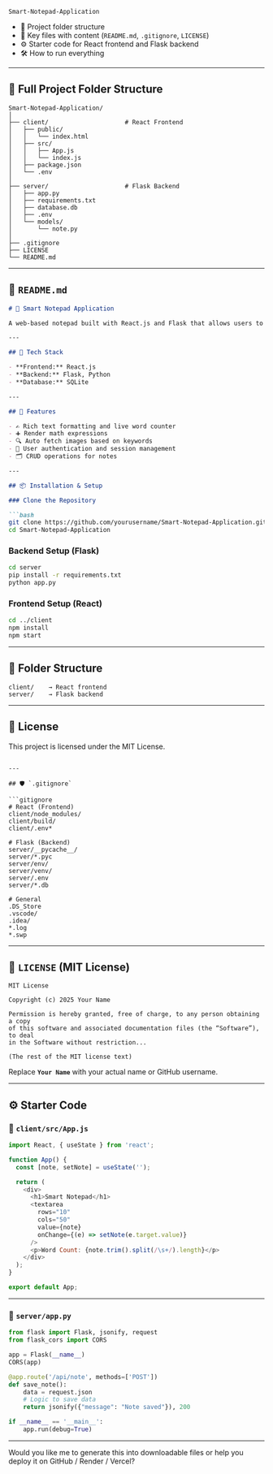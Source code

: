 `Smart-Notepad-Application`

* 📁 Project folder structure
* 📄 Key files with content (`README.md`, `.gitignore`, `LICENSE`)
* ⚙️ Starter code for React frontend and Flask backend
* 🛠️ How to run everything

---

## 📁 Full Project Folder Structure

```
Smart-Notepad-Application/
│
├── client/                     # React Frontend
│   ├── public/
│   │   └── index.html
│   ├── src/
│   │   ├── App.js
│   │   └── index.js
│   ├── package.json
│   └── .env
│
├── server/                     # Flask Backend
│   ├── app.py
│   ├── requirements.txt
│   ├── database.db
│   ├── .env
│   └── models/
│       └── note.py
│
├── .gitignore
├── LICENSE
└── README.md
```

---

## 📝 `README.md`

````markdown
# 📝 Smart Notepad Application

A web-based notepad built with React.js and Flask that allows users to write, format, and store notes with support for math expressions and dynamic image fetching.

---

## 🔧 Tech Stack

- **Frontend:** React.js  
- **Backend:** Flask, Python  
- **Database:** SQLite

---

## 🚀 Features

- ✍️ Rich text formatting and live word counter  
- ➕ Render math expressions  
- 🔍 Auto fetch images based on keywords  
- 🔐 User authentication and session management  
- 🗂️ CRUD operations for notes  

---

## 📦 Installation & Setup

### Clone the Repository

```bash
git clone https://github.com/yourusername/Smart-Notepad-Application.git
cd Smart-Notepad-Application
````

### Backend Setup (Flask)

```bash
cd server
pip install -r requirements.txt
python app.py
```

### Frontend Setup (React)

```bash
cd ../client
npm install
npm start
```

---

## 📁 Folder Structure

```
client/    → React frontend  
server/    → Flask backend  
```

---

## 📜 License

This project is licensed under the MIT License.

````

---

## 🛡️ `.gitignore`

```gitignore
# React (Frontend)
client/node_modules/
client/build/
client/.env*

# Flask (Backend)
server/__pycache__/
server/*.pyc
server/env/
server/venv/
server/.env
server/*.db

# General
.DS_Store
.vscode/
.idea/
*.log
*.swp
````

---

## 📄 `LICENSE` (MIT License)

```text
MIT License

Copyright (c) 2025 Your Name

Permission is hereby granted, free of charge, to any person obtaining a copy
of this software and associated documentation files (the “Software”), to deal
in the Software without restriction...

(The rest of the MIT license text)
```

Replace **`Your Name`** with your actual name or GitHub username.

---

## ⚙️ Starter Code

### 📄 `client/src/App.js`

```javascript
import React, { useState } from 'react';

function App() {
  const [note, setNote] = useState('');

  return (
    <div>
      <h1>Smart Notepad</h1>
      <textarea
        rows="10"
        cols="50"
        value={note}
        onChange={(e) => setNote(e.target.value)}
      />
      <p>Word Count: {note.trim().split(/\s+/).length}</p>
    </div>
  );
}

export default App;
```

---

### 📄 `server/app.py`

```python
from flask import Flask, jsonify, request
from flask_cors import CORS

app = Flask(__name__)
CORS(app)

@app.route('/api/note', methods=['POST'])
def save_note():
    data = request.json
    # Logic to save data
    return jsonify({"message": "Note saved"}), 200

if __name__ == '__main__':
    app.run(debug=True)
```

---

Would you like me to generate this into downloadable files or help you deploy it on GitHub / Render / Vercel?
